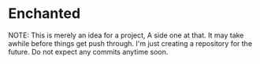 # Enchanted

NOTE: This is merely an idea for a project, A side one at that. It may take awhile before things get push through. I'm just creating a repository for the future. Do not expect any commits anytime soon.